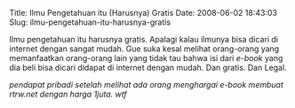 Title: Ilmu Pengetahuan itu (Harusnya) Gratis
Date: 2008-06-02 18:43:03
Slug: ilmu-pengetahuan-itu-harusnya-gratis

Ilmu pengetahuan itu harusnya gratis. Apalagi kalau ilmunya bisa dicari di internet dengan sangat mudah. Gue suka kesal melihat orang-orang yang memanfaatkan orang-orang lain yang tidak tau bahwa isi dari _e-book_ yang dia beli bisa dicari didapat di internet dengan mudah. Dan gratis. Dan Legal.

_pendapat pribadi setelah melihat ada orang menghargai e-book membuat rtrw.net dengan harga 1juta. wtf_